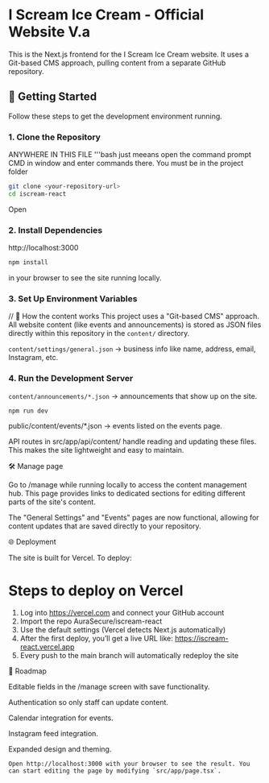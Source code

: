 # I Scream Ice Cream - Official Website V.a

This is the Next.js frontend for the I Scream Ice Cream website. It uses a Git-based CMS approach, pulling content from a separate GitHub repository.

## 🚀 Getting Started

Follow these steps to get the development environment running.

### 1. Clone the Repository

ANYWHERE IN THIS FILE '''bash just meeans open the command prompt CMD in window and enter commands there. You must be in the project folder

```bash
git clone <your-repository-url>
cd iscream-react
```

Open

### 2. Install Dependencies

http://localhost:3000

```bash
npm install
```

in your browser to see the site running locally.

### 3. Set Up Environment Variables

// 📂 How the content works
This project uses a "Git-based CMS" approach. All website content (like events and announcements) is stored as JSON files directly within this repository in the `content/` directory.

`content/settings/general.json` → business info like name, address, email, Instagram, etc.

### 4. Run the Development Server

`content/announcements/*.json` → announcements that show up on the site.

```bash
npm run dev
```

public/content/events/\*.json → events listed on the events page.

API routes in src/app/api/content/ handle reading and updating these files.
This makes the site lightweight and easy to maintain.

🛠 Manage page

Go to /manage while running locally to access the content management hub. This page provides links to dedicated sections for editing different parts of the site's content.

The "General Settings" and "Events" pages are now functional, allowing for content updates that are saved directly to your repository.

🌐 Deployment

The site is built for Vercel.
To deploy:

# Steps to deploy on Vercel

1. Log into https://vercel.com and connect your GitHub account
2. Import the repo AuraSecure/iscream-react
3. Use the default settings (Vercel detects Next.js automatically)
4. After the first deploy, you’ll get a live URL like:
   https://iscream-react.vercel.app
5. Every push to the main branch will automatically redeploy the site

🔮 Roadmap

Editable fields in the /manage screen with save functionality.

Authentication so only staff can update content.

Calendar integration for events.

Instagram feed integration.

Expanded design and theming.

```
Open http://localhost:3000 with your browser to see the result. You can start editing the page by modifying `src/app/page.tsx`.
```
